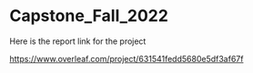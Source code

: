 # Capstone_Fall_2022

Here is the report link for the project

https://www.overleaf.com/project/631541fedd5680e5df3af67f
